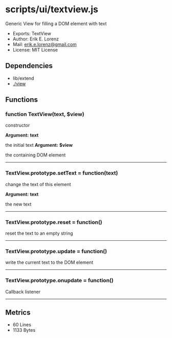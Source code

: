 # scripts/ui/textview.js


Generic View for filling a DOM element with text

* Exports: TextView
* Author: Erik E. Lorenz 
* Mail: <erik.e.lorenz@gmail.com>
* License: MIT License


## Dependencies

* lib/extend
* <a href="./view.html">./view</a>

## Functions

###   function TextView(text, $view)
constructor

**Argument:** **text**

the initial text
**Argument:** **$view**

the containing DOM element

---


###   TextView.prototype.setText = function(text)
change the text of this element

**Argument:** **text**

the new text

---


###   TextView.prototype.reset = function()
reset the text to an empty string

---


###   TextView.prototype.update = function()
write the current text to the DOM element

---


###   TextView.prototype.onupdate = function()
Callback listener

---

## Metrics

* 60 Lines
* 1133 Bytes

